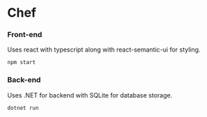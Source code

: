 # Chef

### Front-end
Uses react with typescript along with react-semantic-ui for styling.
```
npm start
```
### Back-end 
Uses .NET for backend with SQLite for database storage.  
```
dotnet run
```